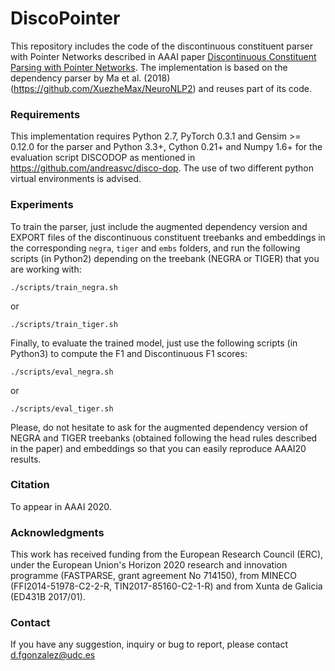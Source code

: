 # DiscoPointer
This repository includes the code of the discontinuous constituent parser with Pointer Networks described in AAAI paper [Discontinuous Constituent Parsing with Pointer Networks](https://github.com/danifg/DiscoPointer). The implementation is based on the dependency parser by Ma et al. (2018) (https://github.com/XuezheMax/NeuroNLP2) and reuses part of its code.

### Requirements
This implementation requires Python 2.7, PyTorch 0.3.1 and Gensim >= 0.12.0 for the parser and Python 3.3+, Cython 0.21+ and Numpy 1.6+ for the evaluation script DISCODOP as mentioned in https://github.com/andreasvc/disco-dop. The use of two different python virtual environments is advised.
  

### Experiments
To train the parser, just include the augmented dependency version and EXPORT files of the discontinuous constituent treebanks and embeddings in the corresponding ``negra``, ``tiger`` and ``embs`` folders, and run the following scripts (in Python2) depending on the treebank (NEGRA or TIGER) that you are working with:

    ./scripts/train_negra.sh
or

    ./scripts/train_tiger.sh

Finally, to evaluate the trained model, just use the following scripts (in Python3) to compute the F1 and Discontinuous F1 scores:

    ./scripts/eval_negra.sh

or

    ./scripts/eval_tiger.sh

Please, do not hesitate to ask for the augmented dependency version of NEGRA and TIGER treebanks (obtained following the head rules described in the paper) and embeddings so that you can easily reproduce AAAI20 results.

### Citation
To appear in AAAI 2020.
    
### Acknowledgments
This work has received funding from the European Research Council (ERC), under the European Union's Horizon 2020 research and innovation programme (FASTPARSE, grant agreement No 714150), from MINECO (FFI2014-51978-C2-2-R, TIN2017-85160-C2-1-R) and from Xunta de Galicia (ED431B 2017/01).

### Contact
If you have any suggestion, inquiry or bug to report, please contact d.fgonzalez@udc.es
